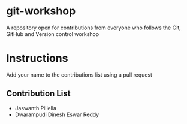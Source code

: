 # git-workshop

A repository open for contributions from everyone who follows the Git, GitHub and Version control workshop

# Instructions

Add your name to the contributions list using a pull request

## Contribution List

- Jaswanth Pillella
- Dwarampudi Dinesh Eswar Reddy
